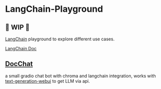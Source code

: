 # LangChain-Playground

## 🚦 WIP 🚦

[LangChain](https://github.com/hwchase17/langchain) playground to explore different use cases.

[LangChain Doc](https://python.langchain.com/docs/get_started/introduction.html)

## [DocChat](DocChat/README.md)

a small gradio chat bot with chroma and langchain integration, works with [text-generation-webui](https://github.com/oobabooga/text-generation-webui) to get LLM via api.

